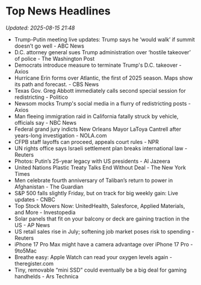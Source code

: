 # Top News Headlines

_Updated: 2025-08-15 21:48_

- Trump-Putin meeting live updates: Trump says he ‘would walk’ if summit doesn’t go well - ABC News
- D.C. attorney general sues Trump administration over ‘hostile takeover’ of police - The Washington Post
- Democrats introduce measure to terminate Trump's D.C. takeover - Axios
- Hurricane Erin forms over Atlantic, the first of 2025 season. Maps show its path and forecast. - CBS News
- Texas Gov. Greg Abbott immediately calls second special session for redistricting - Politico
- Newsom mocks Trump's social media in a flurry of redistricting posts - Axios
- Man fleeing immigration raid in California fatally struck by vehicle, officials say - NBC News
- Federal grand jury indicts New Orleans Mayor LaToya Cantrell after years-long investigation - NOLA.com
- CFPB staff layoffs can proceed, appeals court rules - NPR
- UN rights office says Israeli settlement plan breaks international law - Reuters
- Photos: Putin’s 25-year legacy with US presidents - Al Jazeera
- United Nations Plastic Treaty Talks End Without Deal - The New York Times
- Men celebrate fourth anniversary of Taliban’s return to power in Afghanistan - The Guardian
- S&P 500 falls slightly Friday, but on track for big weekly gain: Live updates - CNBC
- Top Stock Movers Now: UnitedHealth, Salesforce, Applied Materials, and More - Investopedia
- Solar panels that fit on your balcony or deck are gaining traction in the US - AP News
- US retail sales rise in July; softening job market poses risk to spending - Reuters
- iPhone 17 Pro Max might have a camera advantage over iPhone 17 Pro - 9to5Mac
- Breathe easy: Apple Watch can read your oxygen levels again - theregister.com
- Tiny, removable “mini SSD” could eventually be a big deal for gaming handhelds - Ars Technica